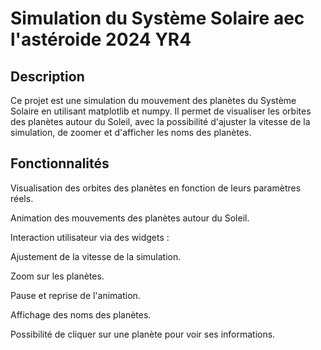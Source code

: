 # Simulation du Système Solaire aec l'astéroide 2024 YR4

## Description

Ce projet est une simulation du mouvement des planètes du Système Solaire en utilisant matplotlib et numpy. Il permet de visualiser les orbites des planètes autour du Soleil, avec la possibilité d'ajuster la vitesse de la simulation, de zoomer et d'afficher les noms des planètes.

## Fonctionnalités

Visualisation des orbites des planètes en fonction de leurs paramètres réels.

Animation des mouvements des planètes autour du Soleil.

Interaction utilisateur via des widgets :

Ajustement de la vitesse de la simulation.

Zoom sur les planètes.

Pause et reprise de l'animation.

Affichage des noms des planètes.

Possibilité de cliquer sur une planète pour voir ses informations.

